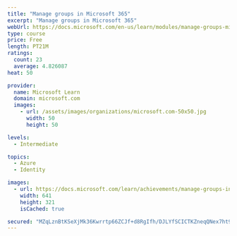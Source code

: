 ```yaml
---
title: "Manage groups in Microsoft 365"
excerpt: "Manage groups in Microsoft 365"
webUrl: https://docs.microsoft.com/en-us/learn/modules/manage-groups-microsoft-365/
type: course
price: Free
length: PT21M
ratings:
  count: 23
  average: 4.826087
heat: 50

provider:
  name: Microsoft Learn
  domain: microsoft.com
  images:
    - url: /assets/images/organizations/microsoft.com-50x50.jpg
      width: 50
      height: 50

levels:
  - Intermediate

topics:
  - Azure
  - Identity

images:
  - url: https://docs.microsoft.com/learn/achievements/manage-groups-in-microsoft-365-social.png
    width: 641
    height: 321
    isCached: true

secured: "MZqLznBtKSeXjMk36Kwrrtp66ZCJf+d8RgIfh/DJLYfSCICTKZneqQNex7ht9J36vA1IccbTLy9e5toJCniJMwPxi5mU9qgLwPpXqvHSFVy83taDKLp2RiyIvhy7xee4oTM27x3PW3Qpnb4wotggk21UfPzuLGSEm/+ORkqgIAbfD1T7lR0GHzIY4c7+Zxty82oHKIlkvOkvnK8azaqBDPDxYSaTTonv4h2EV8l18GgOLZAG6qz1Ewbv+e/SyAS6RKKKqe6+IW/EOCqrH3rbdJs6+JKPOtlAWKS4RCagXJYS1o/Wsw3DD8IC7EHkpFWzr6twtbOcLYsYC/ZsSMHya/PyHKnGC0tnGGVhbQtJSQH329gWw1AgQszsxqTkNrtTc11zUzeKi5LsHC/MHUPotYRjf081DtHv95QxeCB4LiM=;7gEednCrAE9G5RsYSu2vdQ=="
---
```


